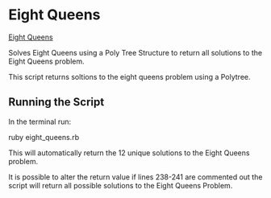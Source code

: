 # Eight Queens

[Eight Queens](http://en.wikipedia.org/wiki/Eight_queens_puzzle)

Solves Eight Queens using a Poly Tree Structure to return all solutions to the Eight Queens problem.

This script returns soltions to the eight queens problem using a Polytree. 

## Running the Script

In the terminal run: 

   ruby eight_queens.rb
   
This will automatically return the 12 unique solutions to the Eight Queens problem.

It is possible to alter the return value if lines 238-241 are commented out the script will return all possible solutions to the Eight Queens Problem.
